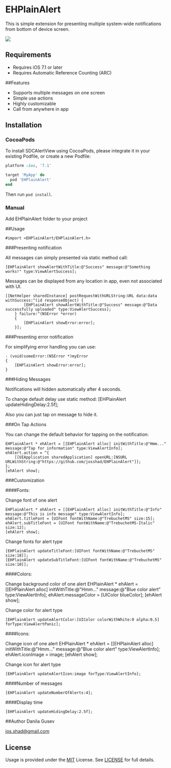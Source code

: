 # EHPlainAlert

This is simple extension for presenting multiple system-wide notifications from bottom of device screen.

<img src="http://josshad.github.io/EHPlainAlert/EHPlainAlert.gif">

## Requirements

- Requires iOS 7.1 or later
- Requires Automatic Reference Counting (ARC)

##Features

- Supports multiple messages on one screen
- Simple use actions
- Highly customizable
- Call from anywhere in app

## Installation

### CocoaPods
To install SDCAlertView using CocoaPods, please integrate it in your existing Podfile, or create a new Podfile:

```ruby
platform :ios, '7.1'

target 'MyApp' do
  pod 'EHPlainAlert'
end
```
Then run `pod install`.

### Manual

Add EHPlainAlert folder to your project 


##Usage

	#import <EHPlainAlert/EHPlainAlert.h>

###Presenting notification

All messages can simply presented via static method call:

	[EHPlainAlert showAlertWithTitle:@"Success" message:@"Something works!" type:ViewAlertSuccess];

Messages can be displayed from any location in app, even not associated with UI. 

    [[NetHelper sharedInstance] postRequestWithURLString:URL data:data withSuccess:^(id responseObject) {
            [EHPlainAlert showAlertWithTitle:@"Success" message:@"Data successfully uploaded" type:ViewAlertSuccess];
        } failure:^(NSError *error)
        {
            [EHPlainAlert showError:error];
        }];


###Presenting error notification

For simplifying error handling you can use:

	- (void)someError:(NSError *)myError
	{
		[EHPlainAlert showError:error];
	}

###Hiding Messages

Notifications will hidden automatically after 4 seconds. 

To change default delay use static method:
    [EHPlainAlert updateHidingDelay:2.5f];

Also you can just tap on message to hide it.

###On Tap Actions

You can change the default behavior for tapping on the notification:

    EHPlainAlert * ehAlert = [[EHPlainAlert alloc] initWithTitle:@"Hmm..." message:@"Tap for information" type:ViewAlertInfo];
    ehAlert.action = ^{
        [[UIApplication sharedApplication] openURL:[NSURL URLWithString:@"https://github.com/josshad/EHPlainAlert"]];
    };
    [ehAlert show];

###Customization

####Fonts:

Change font of one alert

	EHPlainAlert * ehAlert = [[EHPlainAlert alloc] initWithTitle:@"Info" message:@"This is info message" type:ViewAlertInfo];
    ehAlert.titleFont = [UIFont fontWithName:@"TrebuchetMS" size:15];
    ehAlert.subTitleFont = [UIFont fontWithName:@"TrebuchetMS-Italic" size:12];
    [ehAlert show];

Change fonts for alert type

    [EHPlainAlert updateTitleFont:[UIFont fontWithName:@"TrebuchetMS" size:18]];
    [EHPlainAlert updateSubTitleFont:[UIFont fontWithName:@"TrebuchetMS" size:10]];

####Colors:

Change background color of one alert
	EHPlainAlert * ehAlert = [[EHPlainAlert alloc] initWithTitle:@"Hmm..." message:@"Blue color alert" type:ViewAlertInfo];
    ehAlert.messageColor = [UIColor blueColor];
    [ehAlert show];

Change color for alert type

    [EHPlainAlert updateAlertColor:[UIColor colorWithWhite:0 alpha:0.5] forType:ViewAlertPanic];

####Icons:

Change icon of one alert
    EHPlainAlert * ehAlert = [[EHPlainAlert alloc] initWithTitle:@"Hmm..." message:@"Blue color alert" type:ViewAlertInfo];
    ehAlert.iconImage = image;
    [ehAlert show];

Change icon for alert type

    [EHPlainAlert updateAlertIcon:image forType:ViewAlertInfo]; 

####Number of messages
    
    [EHPlainAlert updateNumberOfAlerts:4];

####Display time

    [EHPlainAlert updateHidingDelay:2.5f];

##Author
Danila Gusev

<a href="mailto:jos.shad@gmail.com">jos.shad@gmail.com</a>

## License

Usage is provided under the <a href="http://opensource.org/licenses/MIT" target="_blank">MIT</a> License. See <a href="https://github.com/josshad/EHPlainAlert/blob/master/LICENSE">LICENSE</a> for full details.

